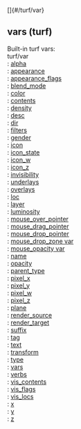 []{#/turf/var}    
## vars (turf)    
Built-in turf vars:    
turf/var    
:   [alpha](/ref/atom/var/alpha)    
:   [appearance](/ref/atom/var/appearance)    
:   [appearance_flags](/ref/atom/var/appearance_flags)    
:   [blend_mode](/ref/atom/var/blend_mode)    
:   [color](/ref/atom/var/color)    
:   [contents](/ref/atom/var/contents)    
:   [density](/ref/atom/var/density)    
:   [desc](/ref/atom/var/desc)    
:   [dir](/ref/atom/var/dir)    
:   [filters](/ref/atom/var/filters)    
:   [gender](/ref/atom/var/gender)    
:   [icon](/ref/atom/var/icon)    
:   [icon_state](/ref/atom/var/icon_state)    
:   [icon_w](/ref/atom/var/icon_w)    
:   [icon_z](/ref/atom/var/icon_z)    
:   [invisibility](/ref/atom/var/invisibility)    
:   [underlays](/ref/atom/var/underlays)    
:   [overlays](/ref/atom/var/overlays)    
:   [loc](/ref/atom/var/loc)    
:   [layer](/ref/atom/var/layer)    
:   [luminosity](/ref/atom/var/luminosity)    
:   [mouse_over_pointer](/ref/atom/var/mouse_over_pointer)    
:   [mouse_drag_pointer](/ref/atom/var/mouse_drag_pointer)    
:   [mouse_drop_pointer](/ref/atom/var/mouse_drop_pointer)    
:   [mouse_drop_zone var](/ref/atom/var/mouse_drop_zone)    
:   [mouse_opacity var](/ref/atom/var/mouse_opacity)    
:   [name](/ref/atom/var/name)    
:   [opacity](/ref/atom/var/opacity)    
:   [parent_type](/ref/turf/var/parent_type)    
:   [pixel_x](/ref/atom/var/pixel_x)    
:   [pixel_y](/ref/atom/var/pixel_y)    
:   [pixel_w](/ref/atom/var/pixel_w)    
:   [pixel_z](/ref/atom/var/pixel_z)    
:   [plane](/ref/atom/var/plane)    
:   [render_source](/ref/atom/var/render_source)    
:   [render_target](/ref/atom/var/render_target)    
:   [suffix](/ref/atom/var/suffix)    
:   [tag](/ref/datum/var/tag)    
:   [text](/ref/atom/var/text)    
:   [transform](/ref/atom/var/transform)    
:   [type](/ref/datum/var/type)    
:   [vars](/ref/datum/var/vars)    
:   [verbs](/ref/atom/var/verbs)    
:   [vis_contents](/ref/atom/var/vis_contents)    
:   [vis_flags](/ref/atom/var/vis_flags)    
:   [vis_locs](/ref/atom/var/vis_locs)    
:   [x](/ref/atom/var/x)    
:   [y](/ref/atom/var/y)    
:   [z](/ref/atom/var/z)  